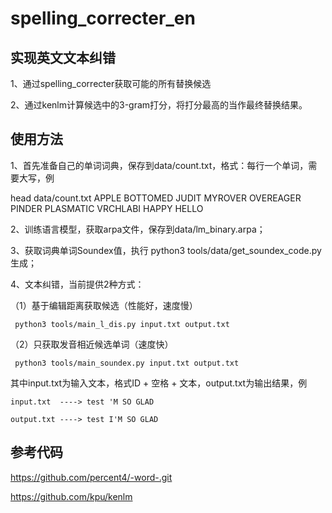 # spelling_correcter_en
## 实现英文文本纠错

1、通过spelling_correcter获取可能的所有替换候选

2、通过kenlm计算候选中的3-gram打分，将打分最高的当作最终替换结果。


## 使用方法

1、首先准备自己的单词词典，保存到data/count.txt，格式：每行一个单词，需要大写，例

head data/count.txt
APPLE
BOTTOMED
JUDIT
MYROVER
OVEREAGER
PINDER
PLASMATIC
VRCHLABI
HAPPY
HELLO

2、训练语言模型，获取arpa文件，保存到data/lm_binary.arpa；

3、获取词典单词Soundex值，执行 python3 tools/data/get_soundex_code.py 生成；

4、文本纠错，当前提供2种方式：

（1）基于编辑距离获取候选（性能好，速度慢）

     python3 tools/main_l_dis.py input.txt output.txt

（2）只获取发音相近候选单词（速度快）

     python3 tools/main_soundex.py input.txt output.txt

 其中input.txt为输入文本，格式ID + 空格 + 文本，output.txt为输出结果，例

    input.txt  ----> test 'M SO GLAD

    output.txt ----> test I'M SO GLAD


## 参考代码
https://github.com/percent4/-word-.git

https://github.com/kpu/kenlm
